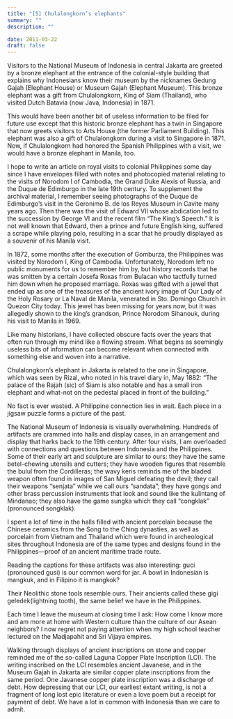 ```yaml
---
title: "[5] Chulalongkorn’s elephants"
summary: ""
description: ""

date: 2011-03-22
draft: false
---
```


Visitors to the National Museum of Indonesia in central Jakarta are greeted by a bronze elephant at the entrance of the colonial-style building that explains why Indonesians know their museum by the nicknames Gedung Gajah (Elephant House) or Museum Gajah (Elephant Museum). This bronze elephant was a gift from Chulalongkorn, King of  Siam (Thailand), who visited Dutch Batavia (now Java, Indonesia) in  1871.

This would have been another bit of useless information to be filed for future use except that this historic bronze elephant has a twin in Singapore that now greets visitors to Arts House (the former Parliament Building). This elephant was also a gift of Chulalongkorn during a visit to Singapore in 1871. Now, if  Chulalongkorn had honored the Spanish Philippines with a visit, we would have a bronze elephant in Manila, too.

I hope to write an article on royal visits to  colonial Philippines some day since I have envelopes filled with notes and photocopied material relating to the visits of Norodom I of Cambodia, the Grand Duke Alexis of Russia, and the Duque de Edimburgo in the late 19th century. To supplement the archival material, I remember seeing photographs of the Duque de Edimburgo’s visit in the Geronimo B. de los Reyes Museum in Cavite many years ago. Then there was the visit of Edward VII whose abdication led to the succession by George VI and the recent film “The King’s Speech.” It is not well known that Edward, then a prince and future English king, suffered a scrape while playing polo, resulting in a scar that he proudly displayed as a souvenir of his Manila visit.

In 1872, some months after the execution of Gomburza, the Philippines was visited by Norodom I, King of Cambodia. Unfortunately, Norodom left no public monuments for us to remember him by, but history records that he was smitten by a certain Josefa Roxas from Bulacan who tactfully turned him down when he proposed marriage. Roxas was gifted with a jewel that ended up as one of the treasures of the ancient ivory image of Our Lady of the Holy Rosary or La Naval de Manila, venerated in Sto. Domingo Church in Quezon City today.  This jewel has been missing for years now, but it was allegedly shown to the king’s grandson, Prince Norodom Sihanouk, during his visit to Manila in 1969.

Like many historians, I have collected obscure facts over the years that often run through my mind like a flowing stream. What begins as seemingly useless bits of information can become relevant when connected with something else and woven into a narrative.

Chulalongkorn’s elephant in Jakarta is related to the one in Singapore, which was seen by Rizal, who noted in his travel diary in, May 1882: “The palace of the Rajah (sic) of Siam is also notable and has a small iron elephant and what-not on the pedestal placed in front of the building.”

No fact is ever wasted. A Philippine connection lies in wait.  Each piece in a jigsaw puzzle forms a picture of the past.

The National Museum of Indonesia is visually overwhelming. Hundreds  of artifacts are crammed into halls and display cases, in an arrangement and display that harks back to the 19th century. After four visits, I am overloaded with connections and questions between Indonesia and the  Philippines. Some of their early art and sculpture are similar to ours: they have the same betel-chewing utensils and cutters; they have  wooden figures that resemble the bulul from the Cordilleras; the wavy  keris reminds me of the bladed weapon often found in images of San  Miguel defeating the devil; they call their weapons “senjata”  while we call  ours “sandata”; they have gongs and other brass percussion instruments that look and sound like the kulintang of Mindanao;  they also have the game sungka which they call “congklak” (pronounced songklak).

I spent a lot of time in the halls filled with ancient porcelain  because the Chinese ceramics from the Song to the Ching dynasties, as  well as porcelain from Vietnam and Thailand which were found in archeological sites throughout Indonesia are of the same types and designs found in the Philippines—proof of an ancient maritime trade route.

Reading the captions for these artifacts was also interesting: guci (pronounced gusi) is our common word for jar. A bowl in Indonesian is mangkuk, and in Filipino it is mangkok?

Their Neolithic stone tools resemble ours. Their ancients called these gigi geledek(lightning tooth), the same belief we have in the Philippines.

Each time I leave the museum at closing time I ask: How come I know more and am more at home with  Western culture than the culture of our Asean neighbors? I now regret not paying attention when my high school teacher lectured on the Madjapahit and Sri Vijaya empires.

Walking through displays of ancient inscriptions on stone and copper reminded me of the so-called Laguna Copper Plate Inscription (LCI). The writing inscribed on the LCI resembles ancient Javanese, and in the Museum Gajah in Jakarta are similar copper plate inscriptions from the  same period. One Javanese copper plate inscription was a discharge of  debt. How depressing that our LCI, our earliest extant writing, is not a  fragment of long lost epic literature or even a love poem but a receipt for payment of debt. We have a lot in common with Indonesia than we care to admit.
